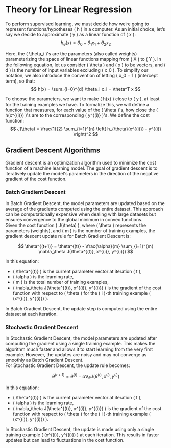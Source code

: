 # Theory for Linear Regression
To perform supervised learning, we must decide how we’re going to represent functions/hypotheses \( h \) in a computer. As an initial choice, let’s say
we decide to approximate \( y \) as a linear function of \( x \):
$$ h_{\theta}(x) = \theta_0 + \theta_1 x_1 + \theta_2 x_2 $$

Here, the \( \theta_i \)'s are the parameters (also called weights) parameterizing the space of linear functions mapping from \( X \) to \( Y \). In the following equation, let us consider \( \theta \) and \( x \) to be vectors, and \( d \) is the number of input variables excluding \( x_0 \). To simplify our notation, we also introduce the convention of letting \( x_0 = 1 \) (intercept term), so that:
$$ h(x) = \sum_{i=0}^{d} \theta_i x_i = \theta^T x $$

To choose the parameters, we want to make \( h(x) \) close to \( y \), at least for the training examples we have. To formalize this, we will define a function that measures, for each value of the \( \theta \)'s, how close the \( h(x^{(i)}) \)'s are to the corresponding \( y^{(i)} \)'s. We define the cost function:
$$ J(\theta) = \frac{1}{2} \sum_{i=1}^{n} \left( h_{\theta}(x^{(i)}) - y^{(i)} \right)^2 $$

## Gradient Descent Algorithms

Gradient descent is an optimization algorithm used to minimize the cost function of a machine learning model. The goal of gradient descent is to iteratively update the model's parameters in the direction of the negative gradient of the cost function.

### Batch Gradient Descent

In Batch Gradient Descent, the model parameters are updated based on the average of the gradients computed using the entire dataset. This approach can be computationally expensive when dealing with large datasets but ensures convergence to the global minimum in convex functions.  
Given the cost function \( J(\theta) \), where \( \theta \) represents the parameters (weights), and \( m \) is the number of training examples, the gradient descent update rule for Batch Gradient Descent is:

$$
\theta^{(t+1)} = \theta^{(t)} - \frac{\alpha}{m} \sum_{i=1}^{m} \nabla_\theta J(\theta^{(t)}, x^{(i)}, y^{(i)})
$$

In this equation:
- \( \theta^{(t)} \) is the current parameter vector at iteration \( t \),
- \( \alpha \) is the learning rate,
- \( m \) is the total number of training examples,
- \( \nabla_\theta J(\theta^{(t)}, x^{(i)}, y^{(i)}) \) is the gradient of the cost function with respect to \( \theta \) for the \( i \)-th training example \( (x^{(i)}, y^{(i)}) \).

In Batch Gradient Descent, the update step is computed using the entire dataset at each iteration.

### Stochastic Gradient Descent 

In Stochastic Gradient Descent, the model parameters are updated after computing the gradient using a single training example. This makes the algorithm much faster and allows it to start learning from the very first example. However, the updates are noisy and may not converge as smoothly as Batch Gradient Descent.  
For Stochastic Gradient Descent, the update rule becomes:

$$
\theta^{(t+1)} = \theta^{(t)} - \alpha \nabla_\theta J(\theta^{(t)}, x^{(i)}, y^{(i)})
$$

In this equation:
- \( \theta^{(t)} \) is the current parameter vector at iteration \( t \),
- \( \alpha \) is the learning rate,
- \( \nabla_\theta J(\theta^{(t)}, x^{(i)}, y^{(i)}) \) is the gradient of the cost function with respect to \( \theta \) for the \( i \)-th training example \( (x^{(i)}, y^{(i)}) \).

In Stochastic Gradient Descent, the update is made using only a single training example \( (x^{(i)}, y^{(i)}) \) at each iteration. This results in faster updates but can lead to fluctuations in the cost function.
